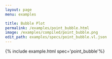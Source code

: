 ```yaml
---
layout: page
menu: examples

title: Bubble Plot
permalink: /examples/point_bubble.html
image: /examples/compiled/point_bubble.png
edit_path: examples/specs/point_bubble.vl.json
---
```




{% include example.html spec='point_bubble'%}
